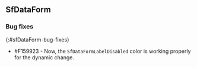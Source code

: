 ## SfDataForm

### Bug fixes
{:#sfDataForm-bug-fixes}

* \#F159923 - Now, the `SfDataFormLabelDisabled` color is working properly for the dynamic change.
